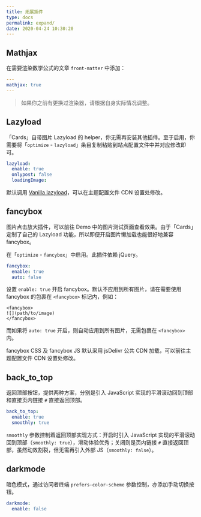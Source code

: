 ```yaml
---
title: 拓展插件
type: docs
permalink: expand/
date: 2020-04-24 10:30:20
---
```




## Mathjax

在需要渲染数学公式的文章 `front-matter` 中添加：

```yaml
---
mathjax: true
---
```

>   如果你之前有更换过渲染器，请根据自身实际情况调整。

## Lazyload

「Cards」自带图片 Lazyload 的 helper，你无需再安装其他插件。至于启用，你需要将「`optimize` - `lazyload`」条目复制粘贴到站点配置文件中并对应修改即可。

```yaml
lazyload:
  enable: true
  onlypost: false
  loadingImage: 
```

默认调用 [Vanilla lazyload](https://github.com/verlok/lazyload)，可以在主题配置文件 CDN 设置处修改。

## fancybox

图片点击放大插件，可以前往 Demo 中的图片测试页面查看效果。由于「Cards」定制了自己的 Lazyload 功能，所以即便开启图片懒加载也能很好地兼容 fancybox。

在「`optimize` - `fancybox`」中启用。此插件依赖 jQuery。

```yaml
fancybox: 
  enable: true
  auto: false
```

设置 `enable: true` 开启 fancybox。默认不应用到所有图片，请在需要使用 fancybox 的包裹在 `<fancybox>` 标记内，例如：

```
<fancybox>
![](path/to/image)
</fancybox>
```

 而如果将 `auto: true` 开启，则自动应用到所有图片，无需包裹在 `<fancybox>` 内。

fancybox CSS 及 fancybox JS 默认采用 jsDelivr 公共 CDN 加载，可以前往主题配置文件 CDN 设置处修改。

## back_to_top

返回顶部按钮，提供两种方案，分别是引入 JavaScript 实现的平滑滚动回到顶部和直接页内链接 `#` 直接返回顶部。

```yaml
back_to_top: 
  enable: true
  smoothly: true
```

`smoothly` 参数控制着返回顶部实现方式：开启时引入 JavaScript 实现的平滑滚动回到顶部（`smoothly: true`），滑动体验优秀；关闭则是页内链接 `#` 直接返回顶部，虽然动效割裂，但无需再引入外部 JS（`smoothly: false`）。

## darkmode

暗色模式，通过访问者终端 `prefers-color-scheme` 参数控制，亦添加手动切换按钮。

```yaml
darkmode: 
  enable: false
```

